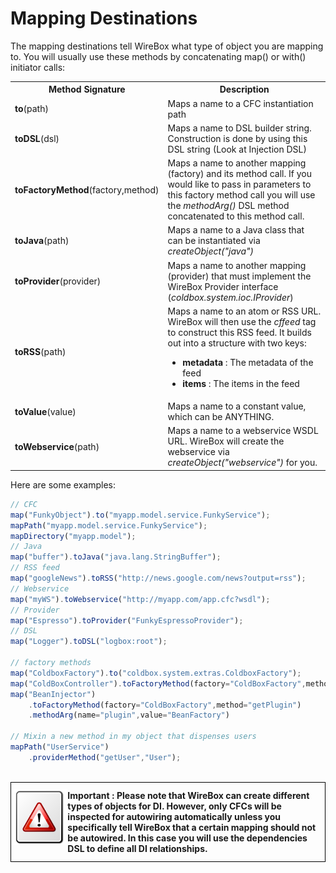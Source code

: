 # Mapping Destinations

The mapping destinations tell WireBox what type of object you are mapping to. You will usually use these methods by concatenating map() or with() initiator calls:

<table class="tablelisting" cellpadding="5">
<tbody><tr>
<th><b>Method Signature</b> </th>
<th><b>Description</b> </th></tr>
<tr>
<td><b>to</b>(path) </td>
<td>Maps a name to a CFC instantiation path</td></tr>
<tr>
<td><b>toDSL</b>(dsl) </td>
<td>Maps a name to DSL builder string. Construction is done by using this DSL string (Look at Injection DSL)</td></tr>
<tr>
<td><b>toFactoryMethod</b>(factory,method) </td>
<td>Maps a name to another mapping (factory) and its method call. If you would like to pass in parameters to this factory method call you will use the <i>methodArg()</i> DSL method concatenated to this method call.</td></tr>
<tr>
<td><b>toJava</b>(path) </td>
<td>Maps a name to a Java class that can be instantiated via <i>createObject("java")</i></td></tr>
<tr>
<td><b>toProvider</b>(provider) </td>
<td>Maps a name to another mapping (provider) that must implement the WireBox Provider interface (<i>coldbox.system.ioc.IProvider</i>)</td></tr>
<tr>
<td><b>toRSS</b>(path) </td>
<td>Maps a name to an atom or RSS URL. WireBox will then use the <i>cffeed</i> tag to construct this RSS feed. It builds out into a structure with two keys:
<ul>
<li><b>metadata</b> : The metadata of the feed</li>
<li><b>items</b> : The items in the feed</li></ul></td></tr>
<tr>
<td><b>toValue</b>(value) </td>
<td>Maps a name to a constant value, which can be ANYTHING.</td></tr>
<tr>
<td><b>toWebservice</b>(path) </td>
<td>Maps a name to a webservice WSDL URL. WireBox will create the webservice via <i>createObject("webservice")</i> for you.</td></tr></tbody></table>

Here are some examples:
```javascript
// CFC
map("FunkyObject").to("myapp.model.service.FunkyService");
mapPath("myapp.model.service.FunkyService");
mapDirectory("myapp.model");
// Java
map("buffer").toJava("java.lang.StringBuffer");
// RSS feed
map("googleNews").toRSS("http://news.google.com/news?output=rss");
// Webservice
map("myWS").toWebservice("http://myapp.com/app.cfc?wsdl");
// Provider
map("Espresso").toProvider("FunkyEspressoProvider");
// DSL
map("Logger").toDSL("logbox:root");

// factory methods
map("ColdboxFactory").to("coldbox.system.extras.ColdboxFactory");
map("ColdBoxController").toFactoryMethod(factory="ColdBoxFactory",method="getColdBox");
map("BeanInjector")
	.toFactoryMethod(factory="ColdBoxFactory",method="getPlugin")
	.methodArg(name="plugin",value="BeanFactory")

// Mixin a new method in my object that dispenses users
mapPath("UserService")
	.providerMethod("getUser","User");
```
<br>
<div style="border: 1px solid black">
<img src="../images/icon_important.png" width="18%" style="float:left;margin-top:10px"><p style="margin:12px"><b>
Important : Please note that WireBox can create different types of objects for DI. However, only CFCs will be inspected for autowiring automatically unless you specifically tell WireBox that a certain mapping should not be autowired. In this case you will use the dependencies DSL to define all DI relationships.  </b></p>
<div style="clear:both"></div>
</div>
<br>
